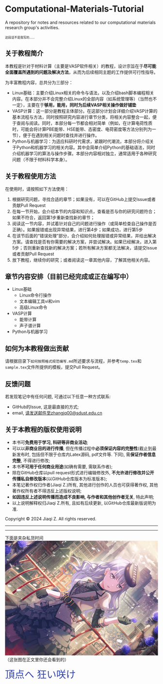 # Computational-Materials-Tutorial
A repository for notes and resources related to our computational materials research group's activities.

<font size=1>这段话不是我写的……</font>

## 关于教程简介

本教程是针对于材料计算（主要是VASP软件相关）的教程，设计宗旨在于**尽可能全面覆盖所遇到的问题及解决方法**，从而为后续相同主题的工作提供可行性指导。

为丰富教程内容，总共分为三部分：

- Linux基础：主要介绍Linux相关的命令与语法，以及介绍bash脚本编程相关内容。在本部分并不会完整介绍Linux的全部内容（如系统管理等）（当然也不一定），主要在于**够用，能用，同时为后续VASP相关操作做好铺垫**
- VASP计算：这一部分是教程主体部分。在这部分计划会详细介绍VASP计算的基本流程与方法，同时按照研究内容进行章节分类，将相关内容整合一起，便于查阅与阅读。同时，本部分每一节都会相对简单（例如，在计算电荷性质时，可能会将计算PBE能带、HSE能带、态密度、电荷密度等方法分别列为一节），便于在遇到相关问题时查找并进行操作。
- Python与机器学习：为适应科研时代需求，紧跟时代潮流，本部分将介绍关于Python和机器学习的相关内容。其中会简单介绍Python的基础语法，同时介绍机器学习的算法与操作步骤。本部分内容相对独立，通常适用于各种研究问题（不限于材料科学本身）。

## 关于教程使用方法

在使用时，请按照如下方法使用：

1. 根据研究问题，寻找合适的章节；如果没有，可以在GitHub上提交Issue或者贡献Pull Request
2. 在每一节开始，会介绍本节的内容和知识点，查看是否与你的研究问题符合；如果不符合，返回第1步重新查找新的章节；
3. 阅读这一节内容，并试着针对自己的问题进行操作（或简单检查自己操作是否正确）。如果报错或出现异常结果，进行第4步；如果成功，进行第5步
4. 在该节后面的“错误处理”部分，会介绍如何处理报错或异常结果，并给出解决方案。请查找是否有你需要的解决方案，并尝试解决。如果已经解决，进入第5步；否则重新查找新的解决方案；若所有解决方案都无法解决，请提交Issue或者贡献Pull Request
5. 放下教程，继续你的研究；或者阅读这一章其他内容，了解其他相关内容。

## 章节内容安排（目前已经完成或正在编写中）

- Linux基础
  - Linux命令行操作
  - 文本编辑工具vi和vim
  - 高级Linux命令
- VASP计算
  - 能带计算
  - 声子谱计算
- Python与机器学习

## 如何为本教程做出贡献

请根据目录下`如何按照格式规范编写.md`所述要求与流程，并参考`temp.tex`和`sample.tex`文件所提供的模板，提交Pull Request。

## 反馈问题
若发现笔记中有任何问题, 可通过以下任意一种方式联系:
- GitHub的Issue, 这是最直接的方式;
- email, 请发送邮件至zhangjq00@sdust.edu.cn

## 关于本教程的版权使用说明

- 本书可**免费用于学习, 科研等非商业活动**;
- 可以以**非商业目的进行传播**, 但在传播过程中**必须保证内容的完整性**(截止到最新发布时, 包括但不限于仓库内Latex源码, pdf文件等. 下同), 需**保证作者信息完整**, 不得进行修改;
- 本书**不可用于任何商业用途**(如确有需要, 需联系作者);
- 除在GitHub仓库以pull request形式进行编辑修改外, **不允许进行修改并公开传播私自修改版本**(以GitHub仓库版本为标准版本);
- 本笔记著作权归作者(Jiaqi Z.)所有, 其他进行创作的人员也可获得著作权, 其他著作权所有者不得违反上述版权说明;
- **如因违反上述说明传播而造成不良影响, 与作者和其他创作者无关**, 特此声明;
- 以上说明解释权归Jiaqi Z.所有, 且如有后续更新, 以GitHub仓库最新版说明为准.

Copyright © 2024 Jiaqi Z. All rights reserved.

---------
---------
下面是夹杂私货时间
![alt text](fig.png)
（这张图在正文里你还会看到的）

<font size=6 color=3344AA>頂点へ 狂い咲け</font>